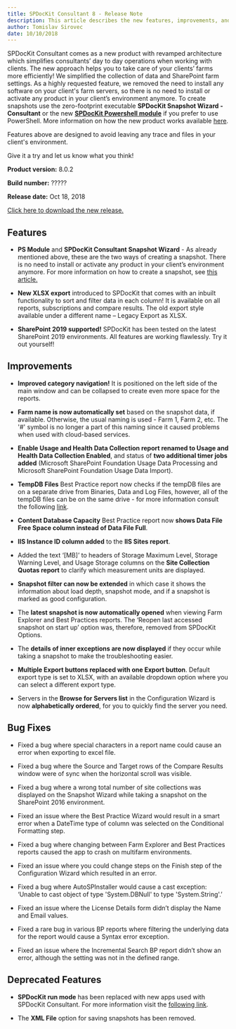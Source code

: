 ```yaml
---
title: SPDocKit Consultant 8 - Release Note
description: This article describes the new features, improvements, and bug fixes that are delivered in SPDocKit Consultant 8. 
author: Tomislav Sirovec
date: 10/10/2018
---
```


SPDocKit Consultant comes as a new product with revamped architecture which simplifies consultants’ day to day operations when working with clients. The new approach helps you to take care of your clients’ farms more efficiently! We simplified the collection of data and SharePoint farm settings. As a highly requested feature, we removed the need to install any software on your client's farm servers, so there is no need to install or activate any product in your client’s environment anymore. To create snapshots use the zero-footprint executable __SPDocKit Snapshot Wizard - Consultant__ or the new __[SPDocKit Powershell module](https://www.powershellgallery.com/packages/SysKit.SPDocKit.PS)__ if you prefer to use PowerShell. More information on how the new product works available [here](#internal/how-to/create-snapshot).

Features above are designed to avoid leaving any trace and files in your client's environment.

Give it a try and let us know what you think! 

__Product version:__ 8.0.2 

__Build number:__ ????? 

__Release date:__ Oct 18, 2018 

[Click here to download the new release.](https://www.syskit.com/products/spdockit/download/)


## Features

* __PS Module__ and __SPDocKit Consultant Snapshot Wizard__ - As already mentioned above, these are the two ways of creating a snapshot. There is no need to install or activate any product in your client’s environment anymore. For more information on how to create a snapshot, see [this article.](#internal/how-to/create-snapshot)


* __New XLSX export__ introduced to SPDocKit that comes with an inbuilt functionality to sort and filter data in each column! It is available on all reports, subscriptions and compare results. The old export style available under a different name – Legacy Export as XLSX.

* __SharePoint 2019 supported!__ SPDocKit has been tested on the latest SharePoint 2019 environments. All features are working flawlessly. Try it out yourself!

## Improvements

* __Improved category navigation!__ It is positioned on the left side of the main window and can be collapsed to create even more space for the reports.

* __Farm name is now automatically set__ based on the snapshot data, if available. Otherwise, the usual naming is used - Farm 1, Farm 2, etc. The '#' symbol is no longer a part of this naming since it caused problems when used with cloud-based services.

* __Enable Usage and Health Data Collection report renamed to Usage and Health Data Collection Enabled__, and status of __two additional timer jobs added__ (Microsoft SharePoint Foundation Usage Data Processing and Microsoft SharePoint Foundation Usage Data Import).

* __TempDB Files__ Best Practice report now checks if the tempDB files are on a separate drive from Binaries, Data and Log Files, however, all of the tempDB files can be on the same drive - for more information consult the following [link](https://docs.syskit.com/bp/v1/databases/tempdb/files/). 

* __Content Database Capacity__ Best Practice report now __shows Data File Free Space column instead of Data File Full__.

* __IIS Instance ID column added__ to the __IIS Sites report__.

* Added the text ‘[MB]’ to headers of Storage Maximum Level, Storage Warning Level, and Usage Storage columns on the __Site Collection Quotas report__ to clarify which measurement units are displayed.

* __Snapshot filter can now be extended__ in which case it shows the information about load depth, snapshot mode, and if a snapshot is marked as good configuration.

* The __latest snapshot is now automatically opened__ when viewing Farm Explorer and Best Practices reports. The ‘Reopen last accessed snapshot on start up’ option was, therefore, removed from SPDocKit Options. 

* The __details of inner exceptions are now displayed__ if they occur while taking a snapshot to make the troubleshooting easier.

* __Multiple Export buttons replaced with one Export button__. Default export type is set to XLSX, with an available dropdown option where you can select a different export type. 

* Servers in the __Browse for Servers list__ in the Configuration Wizard is now __alphabetically ordered__, for you to quickly find the server you need.


## Bug Fixes

* Fixed a bug where special characters in a report name could cause an error when exporting to excel file. 

* Fixed a bug where the Source and Target rows of the Compare Results window were of sync when the horizontal scroll was visible.

* Fixed a bug where a wrong total number of site collections was displayed on the Snapshot Wizard while taking a snapshot on the SharePoint 2016 environment.

* Fixed an issue where the Best Practice Wizard would result in a smart error when a DateTime type of column was selected on the Conditional Formatting step.

* Fixed a bug where changing between Farm Explorer and Best Practices reports caused the app to crash on multifarm environments. 

* Fixed an issue where you could change steps on the Finish step of the Configuration Wizard which resulted in an error. 

* Fixed a bug where AutoSPInstaller would cause a cast exception: ‘Unable to cast object of type 'System.DBNull' to type 'System.String'.’

* Fixed an issue where the License Details form didn’t display the Name and Email values.

* Fixed a rare bug in various BP reports where filtering the underlying data for the report would cause a Syntax error exception.

* Fixed an issue where the Incremental Search BP report didn’t show an error, although the setting was not in the defined range.  


## Deprecated Features

* __SPDocKit run mode__ has been replaced with new apps used with SPDocKit Consultant.
For more information visit the [following link](#internal/how-to/create-snapshot).

* The __XML File__ option for saving snapshots has been removed.
